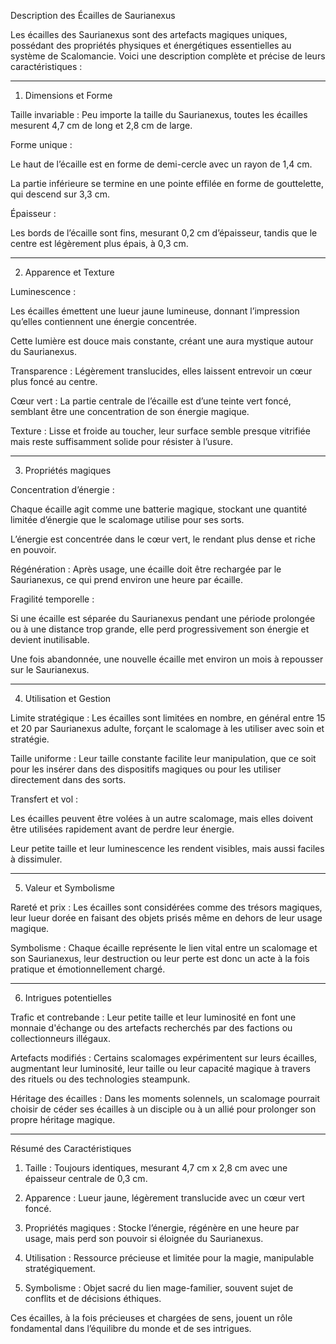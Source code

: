 Description des Écailles de Saurianexus

Les écailles des Saurianexus sont des artefacts magiques uniques, possédant des propriétés physiques et énergétiques essentielles au système de Scalomancie. Voici une description complète et précise de leurs caractéristiques :


---

1. Dimensions et Forme

Taille invariable : Peu importe la taille du Saurianexus, toutes les écailles mesurent 4,7 cm de long et 2,8 cm de large.

Forme unique :

Le haut de l’écaille est en forme de demi-cercle avec un rayon de 1,4 cm.

La partie inférieure se termine en une pointe effilée en forme de gouttelette, qui descend sur 3,3 cm.


Épaisseur :

Les bords de l’écaille sont fins, mesurant 0,2 cm d’épaisseur, tandis que le centre est légèrement plus épais, à 0,3 cm.




---

2. Apparence et Texture

Luminescence :

Les écailles émettent une lueur jaune lumineuse, donnant l’impression qu’elles contiennent une énergie concentrée.

Cette lumière est douce mais constante, créant une aura mystique autour du Saurianexus.


Transparence : Légèrement translucides, elles laissent entrevoir un cœur plus foncé au centre.

Cœur vert : La partie centrale de l’écaille est d’une teinte vert foncé, semblant être une concentration de son énergie magique.

Texture : Lisse et froide au toucher, leur surface semble presque vitrifiée mais reste suffisamment solide pour résister à l’usure.



---

3. Propriétés magiques

Concentration d’énergie :

Chaque écaille agit comme une batterie magique, stockant une quantité limitée d’énergie que le scalomage utilise pour ses sorts.

L’énergie est concentrée dans le cœur vert, le rendant plus dense et riche en pouvoir.


Régénération : Après usage, une écaille doit être rechargée par le Saurianexus, ce qui prend environ une heure par écaille.

Fragilité temporelle :

Si une écaille est séparée du Saurianexus pendant une période prolongée ou à une distance trop grande, elle perd progressivement son énergie et devient inutilisable.

Une fois abandonnée, une nouvelle écaille met environ un mois à repousser sur le Saurianexus.




---

4. Utilisation et Gestion

Limite stratégique : Les écailles sont limitées en nombre, en général entre 15 et 20 par Saurianexus adulte, forçant le scalomage à les utiliser avec soin et stratégie.

Taille uniforme : Leur taille constante facilite leur manipulation, que ce soit pour les insérer dans des dispositifs magiques ou pour les utiliser directement dans des sorts.

Transfert et vol :

Les écailles peuvent être volées à un autre scalomage, mais elles doivent être utilisées rapidement avant de perdre leur énergie.

Leur petite taille et leur luminescence les rendent visibles, mais aussi faciles à dissimuler.




---

5. Valeur et Symbolisme

Rareté et prix : Les écailles sont considérées comme des trésors magiques, leur lueur dorée en faisant des objets prisés même en dehors de leur usage magique.

Symbolisme : Chaque écaille représente le lien vital entre un scalomage et son Saurianexus, leur destruction ou leur perte est donc un acte à la fois pratique et émotionnellement chargé.



---

6. Intrigues potentielles

Trafic et contrebande : Leur petite taille et leur luminosité en font une monnaie d'échange ou des artefacts recherchés par des factions ou collectionneurs illégaux.

Artefacts modifiés : Certains scalomages expérimentent sur leurs écailles, augmentant leur luminosité, leur taille ou leur capacité magique à travers des rituels ou des technologies steampunk.

Héritage des écailles : Dans les moments solennels, un scalomage pourrait choisir de céder ses écailles à un disciple ou à un allié pour prolonger son propre héritage magique.



---

Résumé des Caractéristiques

1. Taille : Toujours identiques, mesurant 4,7 cm x 2,8 cm avec une épaisseur centrale de 0,3 cm.


2. Apparence : Lueur jaune, légèrement translucide avec un cœur vert foncé.


3. Propriétés magiques : Stocke l’énergie, régénère en une heure par usage, mais perd son pouvoir si éloignée du Saurianexus.


4. Utilisation : Ressource précieuse et limitée pour la magie, manipulable stratégiquement.


5. Symbolisme : Objet sacré du lien mage-familier, souvent sujet de conflits et de décisions éthiques.



Ces écailles, à la fois précieuses et chargées de sens, jouent un rôle fondamental dans l’équilibre du monde et de ses intrigues.

